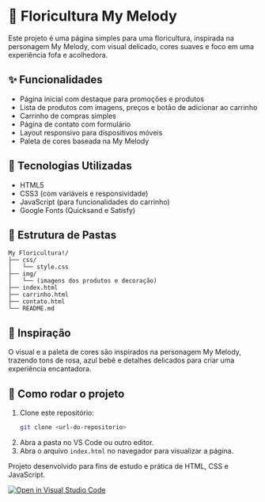 # 🌸 Floricultura My Melody

Este projeto é uma página simples para uma floricultura, inspirada na personagem My Melody, com visual delicado, cores suaves e foco em uma experiência fofa e acolhedora.

## ✨ Funcionalidades

- Página inicial com destaque para promoções e produtos
- Lista de produtos com imagens, preços e botão de adicionar ao carrinho
- Carrinho de compras simples
- Página de contato com formulário
- Layout responsivo para dispositivos móveis
- Paleta de cores baseada na My Melody

## 🎨 Tecnologias Utilizadas

- HTML5
- CSS3 (com variáveis e responsividade)
- JavaScript (para funcionalidades do carrinho)
- Google Fonts (Quicksand e Satisfy)

## 📁 Estrutura de Pastas

```
My Floricultura!/
├── css/
│   └── style.css
├── img/
│   └── (imagens dos produtos e decoração)
├── index.html
├── carrinho.html
├── contato.html
└── README.md
```

## 💖 Inspiração

O visual e a paleta de cores são inspirados na personagem My Melody, trazendo tons de rosa, azul bebê e detalhes delicados para criar uma experiência encantadora.

## 🚀 Como rodar o projeto

1. Clone este repositório:
   ```sh
   git clone <url-do-repositorio>
   ```
2. Abra a pasta no VS Code ou outro editor.
3. Abra o arquivo `index.html` no navegador para visualizar a página.

Projeto desenvolvido para fins de estudo e prática de HTML, CSS e JavaScript.

[![Open in Visual Studio Code](https://classroom.github.com/assets/open-in-vscode-2e0aaae1b6195c2367325f4f02e2d04e9abb55f0b24a779b69b11b9e10269abc.svg)](https://classroom.github.com/online_ide?assignment_repo_id=20694558&assignment_repo_type=AssignmentRepo)
